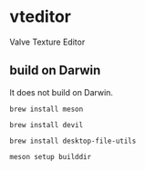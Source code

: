 # vteditor

Valve Texture Editor

## build on Darwin

It does not build on Darwin.

`brew install meson`

`brew install devil`

`brew install desktop-file-utils`

`meson setup builddir`
